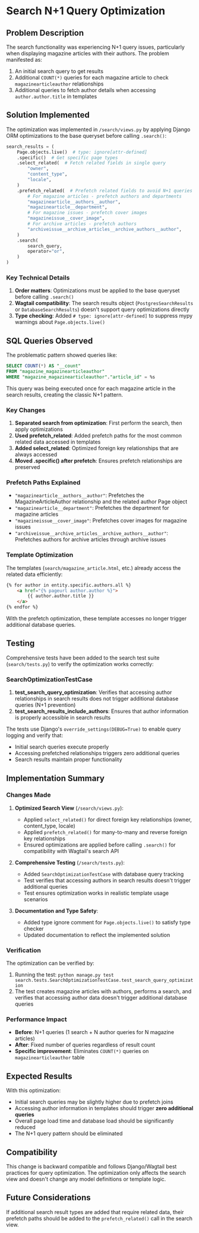 # Search N+1 Query Optimization

## Problem Description

The search functionality was experiencing N+1 query issues, particularly when displaying magazine articles with their authors. The problem manifested as:

1. An initial search query to get results
2. Additional `COUNT(*)` queries for each magazine article to check `magazinearticleauthor` relationships
3. Additional queries to fetch author details when accessing `author.author.title` in templates

## Solution Implemented

The optimization was implemented in `/search/views.py` by applying Django ORM optimizations to the base queryset before calling `.search()`:

```python
search_results = (
    Page.objects.live()  # type: ignore[attr-defined]
    .specific()  # Get specific page types
    .select_related(  # Fetch related fields in single query
        "owner",
        "content_type",
        "locale",
    )
    .prefetch_related(  # Prefetch related fields to avoid N+1 queries
        # For magazine articles - prefetch authors and departments
        "magazinearticle__authors__author",
        "magazinearticle__department",
        # For magazine issues - prefetch cover images
        "magazineissue__cover_image",
        # For archive articles - prefetch authors
        "archiveissue__archive_articles__archive_authors__author",
    )
    .search(
        search_query,
        operator="or",
    )
)
```

### Key Technical Details

1. **Order matters**: Optimizations must be applied to the base queryset before calling `.search()`
2. **Wagtail compatibility**: The search results object (`PostgresSearchResults` or `DatabaseSearchResults`) doesn't support query optimizations directly
3. **Type checking**: Added `# type: ignore[attr-defined]` to suppress mypy warnings about `Page.objects.live()`

## SQL Queries Observed

The problematic pattern showed queries like:
```sql
SELECT COUNT(*) AS "__count"
FROM "magazine_magazinearticleauthor"
WHERE "magazine_magazinearticleauthor"."article_id" = %s
```

This query was being executed once for each magazine article in the search results, creating the classic N+1 pattern.

### Key Changes

1. **Separated search from optimization**: First perform the search, then apply optimizations
2. **Used prefetch_related**: Added prefetch paths for the most common related data accessed in templates
3. **Added select_related**: Optimized foreign key relationships that are always accessed
4. **Moved .specific() after prefetch**: Ensures prefetch relationships are preserved

### Prefetch Paths Explained

- `"magazinearticle__authors__author"`: Prefetches the MagazineArticleAuthor relationship and the related author Page object
- `"magazinearticle__department"`: Prefetches the department for magazine articles
- `"magazineissue__cover_image"`: Prefetches cover images for magazine issues
- `"archiveissue__archive_articles__archive_authors__author"`: Prefetches authors for archive articles through archive issues

### Template Optimization

The templates (`search/magazine_article.html`, etc.) already access the related data efficiently:

```html
{% for author in entity.specific.authors.all %}
    <a href="{% pageurl author.author %}">
        {{ author.author.title }}
    </a>
{% endfor %}
```

With the prefetch optimization, these template accesses no longer trigger additional database queries.

## Testing

Comprehensive tests have been added to the search test suite (`search/tests.py`) to verify the optimization works correctly:

### SearchOptimizationTestCase

1. **test_search_query_optimization**: Verifies that accessing author relationships in search results does not trigger additional database queries (N+1 prevention)
2. **test_search_results_include_authors**: Ensures that author information is properly accessible in search results

The tests use Django's `override_settings(DEBUG=True)` to enable query logging and verify that:
- Initial search queries execute properly
- Accessing prefetched relationships triggers zero additional queries
- Search results maintain proper functionality

## Implementation Summary

### Changes Made

1. **Optimized Search View** (`/search/views.py`):
   - Applied `select_related()` for direct foreign key relationships (owner, content_type, locale)
   - Applied `prefetch_related()` for many-to-many and reverse foreign key relationships
   - Ensured optimizations are applied before calling `.search()` for compatibility with Wagtail's search API

2. **Comprehensive Testing** (`/search/tests.py`):
   - Added `SearchOptimizationTestCase` with database query tracking
   - Test verifies that accessing authors in search results doesn't trigger additional queries
   - Test ensures optimization works in realistic template usage scenarios

3. **Documentation and Type Safety**:
   - Added type ignore comment for `Page.objects.live()` to satisfy type checker
   - Updated documentation to reflect the implemented solution

### Verification

The optimization can be verified by:
1. Running the test: `python manage.py test search.tests.SearchOptimizationTestCase.test_search_query_optimization`
2. The test creates magazine articles with authors, performs a search, and verifies that accessing author data doesn't trigger additional database queries

### Performance Impact

- **Before**: N+1 queries (1 search + N author queries for N magazine articles)
- **After**: Fixed number of queries regardless of result count
- **Specific improvement**: Eliminates `COUNT(*)` queries on `magazinearticleauthor` table

## Expected Results

With this optimization:

- Initial search queries may be slightly higher due to prefetch joins
- Accessing author information in templates should trigger **zero additional queries**
- Overall page load time and database load should be significantly reduced
- The N+1 query pattern should be eliminated

## Compatibility

This change is backward compatible and follows Django/Wagtail best practices for query optimization. The optimization only affects the search view and doesn't change any model definitions or template logic.

## Future Considerations

If additional search result types are added that require related data, their prefetch paths should be added to the `prefetch_related()` call in the search view.
